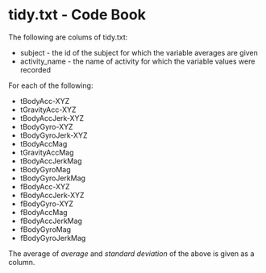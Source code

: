 tidy.txt - Code Book
====================
The following are colums of tidy.txt:
* subject - the id of the subject for which the variable averages are given
* activity_name - the name of activity for which the variable values were recorded

For each of the following:

* tBodyAcc-XYZ
* tGravityAcc-XYZ
* tBodyAccJerk-XYZ
* tBodyGyro-XYZ
* tBodyGyroJerk-XYZ
* tBodyAccMag
* tGravityAccMag
* tBodyAccJerkMag
* tBodyGyroMag
* tBodyGyroJerkMag
* fBodyAcc-XYZ
* fBodyAccJerk-XYZ
* fBodyGyro-XYZ
* fBodyAccMag
* fBodyAccJerkMag
* fBodyGyroMag
* fBodyGyroJerkMag

The average of *average* and *standard deviation* of the above is given as a column.
